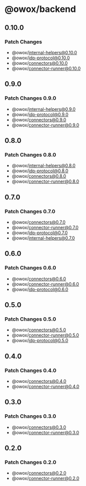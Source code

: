 # @owox/backend

## 0.10.0

### Patch Changes

- @owox/internal-helpers@0.10.0
- @owox/idp-protocol@0.10.0
- @owox/connectors@0.10.0
- @owox/connector-runner@0.10.0

## 0.9.0

### Patch Changes 0.9.0

- @owox/internal-helpers@0.9.0
- @owox/idp-protocol@0.9.0
- @owox/connectors@0.9.0
- @owox/connector-runner@0.9.0

## 0.8.0

### Patch Changes 0.8.0

- @owox/internal-helpers@0.8.0
- @owox/idp-protocol@0.8.0
- @owox/connectors@0.8.0
- @owox/connector-runner@0.8.0

## 0.7.0

### Patch Changes 0.7.0

- @owox/connectors@0.7.0
- @owox/connector-runner@0.7.0
- @owox/idp-protocol@0.7.0
- @owox/internal-helpers@0.7.0

## 0.6.0

### Patch Changes 0.6.0

- @owox/connectors@0.6.0
- @owox/connector-runner@0.6.0
- @owox/idp-protocol@0.6.0

## 0.5.0

### Patch Changes 0.5.0

- @owox/connectors@0.5.0
- @owox/connector-runner@0.5.0
- @owox/idp-protocol@0.5.0

## 0.4.0

### Patch Changes 0.4.0

- @owox/connectors@0.4.0
- @owox/connector-runner@0.4.0

## 0.3.0

### Patch Changes 0.3.0

- @owox/connectors@0.3.0
- @owox/connector-runner@0.3.0

## 0.2.0

### Patch Changes 0.2.0

- @owox/connectors@0.2.0
- @owox/connector-runner@0.2.0
